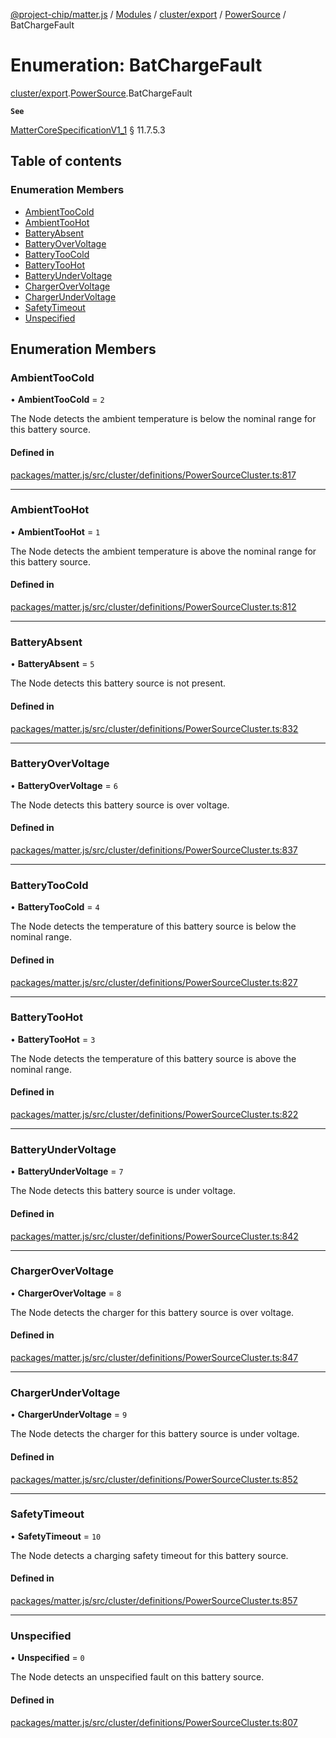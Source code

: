 [@project-chip/matter.js](../README.md) / [Modules](../modules.md) / [cluster/export](../modules/cluster_export.md) / [PowerSource](../modules/cluster_export.PowerSource.md) / BatChargeFault

# Enumeration: BatChargeFault

[cluster/export](../modules/cluster_export.md).[PowerSource](../modules/cluster_export.PowerSource.md).BatChargeFault

**`See`**

[MatterCoreSpecificationV1_1](../interfaces/spec_export.MatterCoreSpecificationV1_1.md) § 11.7.5.3

## Table of contents

### Enumeration Members

- [AmbientTooCold](cluster_export.PowerSource.BatChargeFault.md#ambienttoocold)
- [AmbientTooHot](cluster_export.PowerSource.BatChargeFault.md#ambienttoohot)
- [BatteryAbsent](cluster_export.PowerSource.BatChargeFault.md#batteryabsent)
- [BatteryOverVoltage](cluster_export.PowerSource.BatChargeFault.md#batteryovervoltage)
- [BatteryTooCold](cluster_export.PowerSource.BatChargeFault.md#batterytoocold)
- [BatteryTooHot](cluster_export.PowerSource.BatChargeFault.md#batterytoohot)
- [BatteryUnderVoltage](cluster_export.PowerSource.BatChargeFault.md#batteryundervoltage)
- [ChargerOverVoltage](cluster_export.PowerSource.BatChargeFault.md#chargerovervoltage)
- [ChargerUnderVoltage](cluster_export.PowerSource.BatChargeFault.md#chargerundervoltage)
- [SafetyTimeout](cluster_export.PowerSource.BatChargeFault.md#safetytimeout)
- [Unspecified](cluster_export.PowerSource.BatChargeFault.md#unspecified)

## Enumeration Members

### AmbientTooCold

• **AmbientTooCold** = ``2``

The Node detects the ambient temperature is below the nominal range for this battery source.

#### Defined in

[packages/matter.js/src/cluster/definitions/PowerSourceCluster.ts:817](https://github.com/project-chip/matter.js/blob/16d5b0d/packages/matter.js/src/cluster/definitions/PowerSourceCluster.ts#L817)

___

### AmbientTooHot

• **AmbientTooHot** = ``1``

The Node detects the ambient temperature is above the nominal range for this battery source.

#### Defined in

[packages/matter.js/src/cluster/definitions/PowerSourceCluster.ts:812](https://github.com/project-chip/matter.js/blob/16d5b0d/packages/matter.js/src/cluster/definitions/PowerSourceCluster.ts#L812)

___

### BatteryAbsent

• **BatteryAbsent** = ``5``

The Node detects this battery source is not present.

#### Defined in

[packages/matter.js/src/cluster/definitions/PowerSourceCluster.ts:832](https://github.com/project-chip/matter.js/blob/16d5b0d/packages/matter.js/src/cluster/definitions/PowerSourceCluster.ts#L832)

___

### BatteryOverVoltage

• **BatteryOverVoltage** = ``6``

The Node detects this battery source is over voltage.

#### Defined in

[packages/matter.js/src/cluster/definitions/PowerSourceCluster.ts:837](https://github.com/project-chip/matter.js/blob/16d5b0d/packages/matter.js/src/cluster/definitions/PowerSourceCluster.ts#L837)

___

### BatteryTooCold

• **BatteryTooCold** = ``4``

The Node detects the temperature of this battery source is below the nominal range.

#### Defined in

[packages/matter.js/src/cluster/definitions/PowerSourceCluster.ts:827](https://github.com/project-chip/matter.js/blob/16d5b0d/packages/matter.js/src/cluster/definitions/PowerSourceCluster.ts#L827)

___

### BatteryTooHot

• **BatteryTooHot** = ``3``

The Node detects the temperature of this battery source is above the nominal range.

#### Defined in

[packages/matter.js/src/cluster/definitions/PowerSourceCluster.ts:822](https://github.com/project-chip/matter.js/blob/16d5b0d/packages/matter.js/src/cluster/definitions/PowerSourceCluster.ts#L822)

___

### BatteryUnderVoltage

• **BatteryUnderVoltage** = ``7``

The Node detects this battery source is under voltage.

#### Defined in

[packages/matter.js/src/cluster/definitions/PowerSourceCluster.ts:842](https://github.com/project-chip/matter.js/blob/16d5b0d/packages/matter.js/src/cluster/definitions/PowerSourceCluster.ts#L842)

___

### ChargerOverVoltage

• **ChargerOverVoltage** = ``8``

The Node detects the charger for this battery source is over voltage.

#### Defined in

[packages/matter.js/src/cluster/definitions/PowerSourceCluster.ts:847](https://github.com/project-chip/matter.js/blob/16d5b0d/packages/matter.js/src/cluster/definitions/PowerSourceCluster.ts#L847)

___

### ChargerUnderVoltage

• **ChargerUnderVoltage** = ``9``

The Node detects the charger for this battery source is under voltage.

#### Defined in

[packages/matter.js/src/cluster/definitions/PowerSourceCluster.ts:852](https://github.com/project-chip/matter.js/blob/16d5b0d/packages/matter.js/src/cluster/definitions/PowerSourceCluster.ts#L852)

___

### SafetyTimeout

• **SafetyTimeout** = ``10``

The Node detects a charging safety timeout for this battery source.

#### Defined in

[packages/matter.js/src/cluster/definitions/PowerSourceCluster.ts:857](https://github.com/project-chip/matter.js/blob/16d5b0d/packages/matter.js/src/cluster/definitions/PowerSourceCluster.ts#L857)

___

### Unspecified

• **Unspecified** = ``0``

The Node detects an unspecified fault on this battery source.

#### Defined in

[packages/matter.js/src/cluster/definitions/PowerSourceCluster.ts:807](https://github.com/project-chip/matter.js/blob/16d5b0d/packages/matter.js/src/cluster/definitions/PowerSourceCluster.ts#L807)
